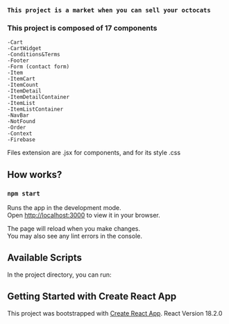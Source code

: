 ### `This project is a market when you can sell your octocats`

### This project is composed of 17 components
```
-Cart
-CartWidget
-Conditions&Terms
-Footer
-Form (contact form)
-Item
-ItemCart
-ItemCount
-ItemDetail
-ItemDetailContainer
-ItemList
-ItemListContainer
-NavBar
-NotFound
-Order
-Context
-Firebase
```

Files extension are .jsx for components, and for its style .css

## How works?





### `npm start`

Runs the app in the development mode.\
Open [http://localhost:3000](http://localhost:3000) to view it in your browser.

The page will reload when you make changes.\
You may also see any lint errors in the console.

## Available Scripts

In the project directory, you can run:
## Getting Started with Create React App

This project was bootstrapped with [Create React App](https://github.com/facebook/create-react-app).
React Version 18.2.0
